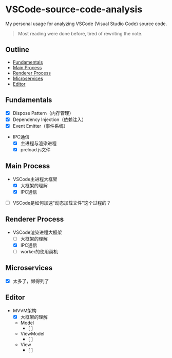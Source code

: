 # VSCode-source-code-analysis
My personal usage for analyzing VSCode (Visual Studio Code) source code.
> Most reading were done before, tired of rewriting the note.

## Outline
* [Fundamentals](#Fundamentals)
* [Main Process](#Main%20Process)
* [Renderer Process](#Renderer%20Process)
* [Microservices](#Microservices)
* [Editor](#Editor)

## Fundamentals
* [x] Dispose Pattern（内存管理）
* [x] Dependency Injection（依赖注入）
* [x] Event Emitter（事件系统）
* IPC通信
  * [x] 主进程与渲染进程
  * [x] preload.js文件

## Main Process
* VSCode主进程大框架
  * [x] 大框架的理解
  * [x] IPC通信
* [ ] VSCode是如何加速"动态加载文件"这个过程的？

## Renderer Process
* VSCode渲染进程大框架
  * [ ] 大框架的理解
  * [x] IPC通信
  * [ ] worker的使用契机

## Microservices
* [x] 太多了，懒得列了

## Editor
* MVVM架构
  * [x] 大框架的理解
  * Model
    * [ ] 
  * ViewModel
    * [ ] 
  * View
    * [ ] 